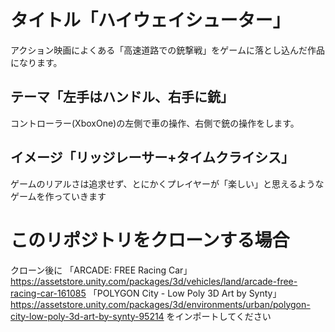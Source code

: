 # タイトル「ハイウェイシューター」
アクション映画によくある「高速道路での銃撃戦」をゲームに落とし込んだ作品になります。
## テーマ「左手はハンドル、右手に銃」
コントローラー(XboxOne)の左側で車の操作、右側で銃の操作をします。
## イメージ「リッジレーサー+タイムクライシス」
ゲームのリアルさは追求せず、とにかくプレイヤーが「楽しい」と思えるようなゲームを作っていきます

# このリポジトリをクローンする場合
クローン後に
「ARCADE: FREE Racing Car」https://assetstore.unity.com/packages/3d/vehicles/land/arcade-free-racing-car-161085 
「POLYGON City - Low Poly 3D Art by Synty」　https://assetstore.unity.com/packages/3d/environments/urban/polygon-city-low-poly-3d-art-by-synty-95214
をインポートしてください
